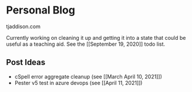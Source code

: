 # Personal Blog

tjaddison.com

Currently working on cleaning it up and getting it into a state that could be useful as a teaching aid. See the [[September 19, 2020]] todo list.

## Post Ideas

- cSpell error aggregate cleanup (see [[March April 10, 2021]])
- Pester v5 test in azure devops (see [[April 11, 2021]])
